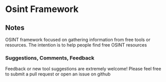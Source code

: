 # Osint Framework

## Notes
OSINT framework focused on gathering information from free tools or resources. The intention is to help people find free OSINT resources


### Suggestions, Comments, Feedback
Feedback or new tool suggestions are extremely welcome!  Please feel free to submit a pull request or open an issue on github
